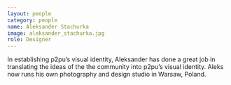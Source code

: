 ```yaml
---
layout: people
category: people
name: Aleksander Stachurka
image: aleksander_stachurka.jpg
role: Designer
---
```


In establishing p2pu’s visual identity, Aleksander has done a great job in translating the ideas
of the the community into p2pu’s visual identity. Aleks now runs his own photography and design
studio in Warsaw, Poland.